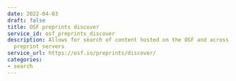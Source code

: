 ```yaml
---
date: 2022-04-03
draft: false
title: OSF preprints discover
service_id: osf_preprints_discover
description: Allows for search of content hosted on the OSF and across several other
  preprint servers
service_url: https://osf.io/preprints/discover/
categories:
- search
---
```



